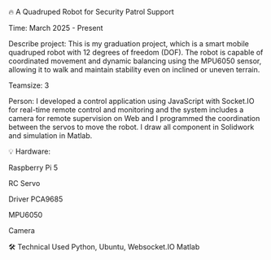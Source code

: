 🔥 A Quadruped Robot for Security Patrol Support

Time: March 2025 - Present

Describe project: This is my graduation project, which is a smart mobile quadruped robot with 12 degrees of freedom (DOF). The robot is capable of coordinated movement and dynamic balancing using the MPU6050 sensor, allowing it to walk and maintain stability even on inclined or uneven terrain.

Teamsize: 3 

Person: I developed a control application using JavaScript with Socket.IO for real-time remote control and monitoring and the system includes a camera for remote supervision on Web and I programmed the coordination between the servos to move the robot. I draw all component in Solidwork and simulation in Matlab.

💡 Hardware: 

Raspberry Pi 5

RC Servo 

Driver PCA9685

MPU6050

Camera
   
🛠️ Technical Used
    Python, Ubuntu, Websocket.IO
    Matlab
